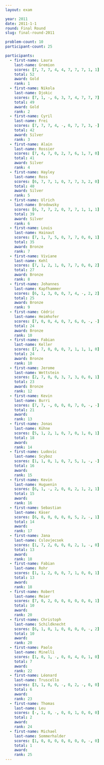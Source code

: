 ```yaml
---
layout: exam

year: 2011
date: 2011-1-1
round: Final Round
slug: final-round-2011

problem-count: 10
participant-count: 25

participants:
  - first-name: Laura
    last-name: Gremion
    scores: [7, 7, 7, 4, 4, 7, 7, 7, 1, 1]
    total: 52
    award: Gold
    rank: 1
  - first-name: Nikola
    last-name: Djokic
    scores: [7, 1, -, 6, 3, 7, 4, 7, 7, 7]
    total: 49
    award: Gold
    rank: 2
  - first-name: Cyril
    last-name: Frei
    scores: [7, 7, 7, 4, -, 0, 7, 7, 3, -]
    total: 42
    award: Silver
    rank: 3
  - first-name: Alain
    last-name: Rossier
    scores: [7, 4, 7, 0, 2, 7, 6, 1, 7, 0]
    total: 41
    award: Silver
    rank: 4
  - first-name: Hayley
    last-name: Ross
    scores: [6, 7, 7, 1, 0, 7, 7, 3, 2, 0]
    total: 40
    award: Silver
    rank: 5
  - first-name: Ulrich
    last-name: Brodowsky
    scores: [6, 7, 7, 2, 0, 7, 7, 1, 1, 1]
    total: 39
    award: Silver
    rank: 6
  - first-name: Louis
    last-name: Hainaut
    scores: [7, 1, 7, 5, 0, 7, 7, 0, 0, 1]
    total: 35
    award: Bronze
    rank: 7
  - first-name: Viviane
    last-name: Kehl
    scores: [7, 1, 2, 1, 0, 7, 7, 0, 0, 2]
    total: 27
    award: Bronze
    rank: 8
  - first-name: Johannes
    last-name: Kapfhammer
    scores: [6, 1, 3, 0, 0, 7, 4, -, 2, 2]
    total: 25
    award: Bronze
    rank: 9
  - first-name: Cédric
    last-name: Heimhofer
    scores: [7, 0, 0, 4, 0, 7, 6, 0, -, -]
    total: 24
    award: Bronze
    rank: 10
  - first-name: Fabian
    last-name: Keller
    scores: [7, 7, 0, 0, 0, 7, 1, 1, 1, 0]
    total: 24
    award: Bronze
    rank: 10
  - first-name: Jerome
    last-name: Wettstein
    scores: [2, 7, 0, 0, 3, 7, 3, 0, 0, 1]
    total: 23
    award: Bronze
    rank: 12
  - first-name: Kevin
    last-name: Burri
    scores: [7, 7, -, 0, 0, 0, 7, 0, -, -]
    total: 21
    award:
    rank: 13
  - first-name: Jonas
    last-name: Kühne
    scores: [5, 1, 2, 1, 0, 7, 0, 1, 0, 1]
    total: 18
    award:
    rank: 14
  - first-name: Ludovic
    last-name: Scyboz
    scores: [1, 1, 0, 1, 0, 7, 5, 1, -, -]
    total: 16
    award:
    rank: 15
  - first-name: Kevin
    last-name: Huguenin
    scores: [6, 1, -, 2, 0, 0, 2, 1, 2, 1]
    total: 15
    award:
    rank: 16
  - first-name: Sebastian
    last-name: Käser
    scores: [6, 0, 0, 0, 0, 0, 5, 2, -, 1]
    total: 14
    award:
    rank: 17
  - first-name: Jana
    last-name: Cslovjecsek
    scores: [1, 7, 2, 0, 0, 0, 2, 1, -, 0]
    total: 13
    award:
    rank: 18
  - first-name: Fabian
    last-name: Rohr
    scores: [1, 1, 2, 0, 0, 7, 1, 0, 0, 1]
    total: 13
    award:
    rank: 18
  - first-name: Robert
    last-name: Meier
    scores: [7, 0, 2, 0, 0, 0, 0, 0, 0, 1]
    total: 10
    award:
    rank: 20
  - first-name: Christoph
    last-name: Schildknecht
    scores: [6, 1, 0, 1, 0, 0, 0, 0, -, 2]
    total: 10
    award:
    rank: 20
  - first-name: Paolo
    last-name: Minelli
    scores: [1, 0, 1, -, 0, 0, 4, 0, 1, 0]
    total: 7
    award:
    rank: 22
  - first-name: Léonard
    last-name: Truscello
    scores: [3, 1, 0, 0, -, 0, 2, -, 0, 0]
    total: 6
    award:
    rank: 23
  - first-name: Thomas
    last-name: Leu
    scores: [-, 1, 0, -, 0, 0, 1, 0, 0, 0]
    total: 2
    award:
    rank: 24
  - first-name: Michael
    last-name: Sommerhalder
    scores: [1, 0, 0, 0, 0, 0, 0, 0, -, 0]
    total: 1
    award:
    rank: 25
---
```


